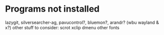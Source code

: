 # Programs not installed
lazygit, silversearcher-ag, pavucontrol?, bluemon?, arandr? (wbu wayland & x?) 
other stuff to consider: scrot xclip dmenu other fonts
